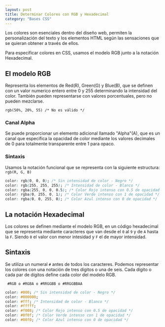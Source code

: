```yaml
---
layout: post
title: Determinar Colores con RGB y Hexadecimal
category: "Bases CSS"
---
```


Los colores son esenciales dentro del diseño web, permiten la personalización del texto y los elementos HTML según las sensaciones que se quieran obtener a través de ellos.

Para especificar colores en CSS, usamos el modelo RGB junto a la notación Hexadecimal.

## El modelo RGB
Representa los elementos de Red(R), Green(G) y Blue(B), que se definen con un valor numerico entero entre 0 y 255 determinando la intensidad del color.
También pueden representarse con valores porcentuales, pero no pueden mezclarse.

``` rgb(50%, 20%, 55) /* No es válido */ ```

### Canal Alpha

Se puede proporcionar un elemento adicional llamado "Alpha"(A), que es un canal que especifica la opacidad de color mediante los valores decimales de 0 para totalmente transparente entre 1 para opaco.

### Sintaxis
Usamos la notación funcional que se representa con la siguiente estructura: ``` rgb(R, G, B) ```

```css
color: rgb(0, 0, 0); /* Sin intensidad de color - Negro */
color: rgb(255, 255, 255); /* Intensidad de color - Blanco */
color: rgba(255, 0, 0, 0.5); /* Color Rojo intenso con 0.5 de opacidad */
color: rgba(0, 255, 0, 1); /* Color Verde intenso con 1 de opacidad */
color: rgba(0, 0, 255, 0); /* Color Azul intenso con 0 de opacidad */
```

## La notación Hexadecimal
Los colores se definen mediante el modelo RGB, en un código hexadecimal que se representa mediante caracteres que van desde el `0` al `9` y de `A` hasta la `F`. Siendo `0` el valor con menor intesidad y `F` el de mayor intensidad.

## Sintaxis
Se utiliza un numeral `#` antes de todos los caracteres. Podemos representar los colores con una notación de tres dígitos o una de seis. Cada dígito o cada par de dígitos define cada color del modelo RGB.

` #RGB o #RGBA o #RRGGBB o #RRGGBBAA`

```css
color: #000; /* Sin intensidad de color - Negro */
color: #000000;
color: #fff; /* Intensidad de color - Blanco */
color: #fffff;
color: #f008; /* Color Rojo intenso con 0.5 de opacidad */
color: #0f0f; /* Color Verde intenso con 1 de opacidad */
color: #00f0; /* Color Azul intenso con 0 de opacidad */
```
